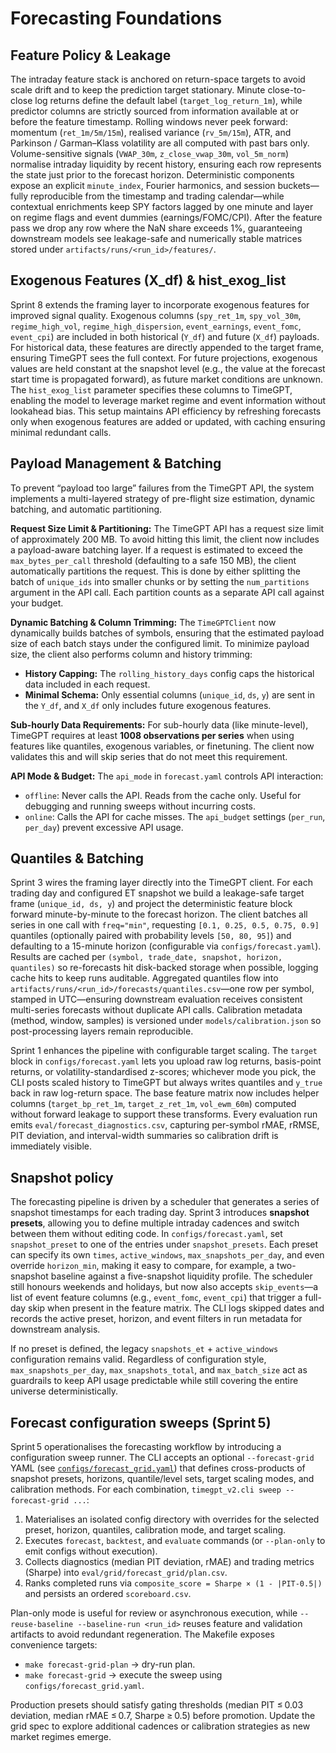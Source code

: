 # Forecasting Foundations

## Feature Policy & Leakage

The intraday feature stack is anchored on return-space targets to avoid scale drift and to keep the prediction target stationary. Minute close-to-close log returns define the default label (`target_log_return_1m`), while predictor columns are strictly sourced from information available at or before the feature timestamp. Rolling windows never peek forward: momentum (`ret_1m/5m/15m`), realised variance (`rv_5m/15m`), ATR, and Parkinson / Garman–Klass volatility are all computed with past bars only. Volume-sensitive signals (`VWAP_30m`, `z_close_vwap_30m`, `vol_5m_norm`) normalise intraday liquidity by recent history, ensuring each row represents the state just prior to the forecast horizon. Deterministic components expose an explicit `minute_index`, Fourier harmonics, and session buckets—fully reproducible from the timestamp and trading calendar—while contextual enrichments keep SPY factors lagged by one minute and layer on regime flags and event dummies (earnings/FOMC/CPI). After the feature pass we drop any row where the NaN share exceeds 1%, guaranteeing downstream models see leakage-safe and numerically stable matrices stored under `artifacts/runs/<run_id>/features/`.

## Exogenous Features (X_df) & hist_exog_list

Sprint 8 extends the framing layer to incorporate exogenous features for improved signal quality. Exogenous columns (`spy_ret_1m`, `spy_vol_30m`, `regime_high_vol`, `regime_high_dispersion`, `event_earnings`, `event_fomc`, `event_cpi`) are included in both historical (`Y_df`) and future (`X_df`) payloads. For historical data, these features are directly appended to the target frame, ensuring TimeGPT sees the full context. For future projections, exogenous values are held constant at the snapshot level (e.g., the value at the forecast start time is propagated forward), as future market conditions are unknown. The `hist_exog_list` parameter specifies these columns to TimeGPT, enabling the model to leverage market regime and event information without lookahead bias. This setup maintains API efficiency by refreshing forecasts only when exogenous features are added or updated, with caching ensuring minimal redundant calls.

## Payload Management & Batching

To prevent “payload too large” failures from the TimeGPT API, the system implements a multi-layered strategy of pre-flight size estimation, dynamic batching, and automatic partitioning.

**Request Size Limit & Partitioning:** The TimeGPT API has a request size limit of approximately 200 MB. To avoid hitting this limit, the client now includes a payload-aware batching layer. If a request is estimated to exceed the `max_bytes_per_call` threshold (defaulting to a safe 150 MB), the client automatically partitions the request. This is done by either splitting the batch of `unique_ids` into smaller chunks or by setting the `num_partitions` argument in the API call. Each partition counts as a separate API call against your budget.

**Dynamic Batching & Column Trimming:** The `TimeGPTClient` now dynamically builds batches of symbols, ensuring that the estimated payload size of each batch stays under the configured limit. To minimize payload size, the client also performs column and history trimming:
*   **History Capping:** The `rolling_history_days` config caps the historical data included in each request.
*   **Minimal Schema:** Only essential columns (`unique_id`, `ds`, `y`) are sent in the `Y_df`, and `X_df` only includes future exogenous features.

**Sub-hourly Data Requirements:** For sub-hourly data (like minute-level), TimeGPT requires at least **1008 observations per series** when using features like quantiles, exogenous variables, or finetuning. The client now validates this and will skip series that do not meet this requirement.

**API Mode & Budget:** The `api_mode` in `forecast.yaml` controls API interaction:
*   `offline`: Never calls the API. Reads from the cache only. Useful for debugging and running sweeps without incurring costs.
*   `online`: Calls the API for cache misses. The `api_budget` settings (`per_run`, `per_day`) prevent excessive API usage.

## Quantiles & Batching

Sprint 3 wires the framing layer directly into the TimeGPT client. For each trading day and configured ET snapshot we build a leakage-safe target frame (`unique_id, ds, y`) and project the deterministic feature block forward minute-by-minute to the forecast horizon. The client batches all series in one call with `freq="min"`, requesting `[0.1, 0.25, 0.5, 0.75, 0.9]` quantiles (optionally paired with probability levels `[50, 80, 95]`) and defaulting to a 15-minute horizon (configurable via `configs/forecast.yaml`). Results are cached per `(symbol, trade_date, snapshot, horizon, quantiles)` so re-forecasts hit disk-backed storage when possible, logging cache hits to keep runs auditable. Aggregated quantiles flow into `artifacts/runs/<run_id>/forecasts/quantiles.csv`—one row per symbol, stamped in UTC—ensuring downstream evaluation receives consistent multi-series forecasts without duplicate API calls. Calibration metadata (method, window, samples) is versioned under `models/calibration.json` so post-processing layers remain reproducible.

Sprint 1 enhances the pipeline with configurable target scaling. The `target` block in `configs/forecast.yaml` lets you upload raw log returns, basis-point returns, or volatility-standardised z-scores; whichever mode you pick, the CLI posts scaled history to TimeGPT but always writes quantiles and `y_true` back in raw log-return space. The base feature matrix now includes helper columns (`target_bp_ret_1m`, `target_z_ret_1m`, `vol_ewm_60m`) computed without forward leakage to support these transforms. Every evaluation run emits `eval/forecast_diagnostics.csv`, capturing per-symbol rMAE, rRMSE, PIT deviation, and interval-width summaries so calibration drift is immediately visible.

## Snapshot policy

The forecasting pipeline is driven by a scheduler that generates a series of snapshot timestamps for each trading day. Sprint 3 introduces **snapshot presets**, allowing you to define multiple intraday cadences and switch between them without editing code. In `configs/forecast.yaml`, set `snapshot_preset` to one of the entries under `snapshot_presets`. Each preset can specify its own `times`, `active_windows`, `max_snapshots_per_day`, and even override `horizon_min`, making it easy to compare, for example, a two-snapshot baseline against a five-snapshot liquidity profile. The scheduler still honours weekends and holidays, but now also accepts `skip_events`—a list of event feature columns (e.g., `event_fomc`, `event_cpi`) that trigger a full-day skip when present in the feature matrix. The CLI logs skipped dates and records the active preset, horizon, and event filters in run metadata for downstream analysis.

If no preset is defined, the legacy `snapshots_et` + `active_windows` configuration remains valid. Regardless of configuration style, `max_snapshots_per_day`, `max_snapshots_total`, and `max_batch_size` act as guardrails to keep API usage predictable while still covering the entire universe deterministically.

## Forecast configuration sweeps (Sprint 5)

Sprint 5 operationalises the forecasting workflow by introducing a configuration sweep runner. The CLI accepts an optional `--forecast-grid` YAML (see [`configs/forecast_grid.yaml`](configs/forecast_grid.yaml:1)) that defines cross-products of snapshot presets, horizons, quantile/level sets, target scaling modes, and calibration methods. For each combination, `timegpt_v2.cli sweep --forecast-grid ...`:

1. Materialises an isolated config directory with overrides for the selected preset, horizon, quantiles, calibration mode, and target scaling.
2. Executes `forecast`, `backtest`, and `evaluate` commands (or `--plan-only` to emit configs without execution).
3. Collects diagnostics (median PIT deviation, rMAE) and trading metrics (Sharpe) into `eval/grid/forecast_grid/plan.csv`.
4. Ranks completed runs via `composite_score = Sharpe × (1 - |PIT-0.5|)` and persists an ordered `scoreboard.csv`.

Plan-only mode is useful for review or asynchronous execution, while `--reuse-baseline --baseline-run <run_id>` reuses feature and validation artifacts to avoid redundant regeneration. The Makefile exposes convenience targets:

- `make forecast-grid-plan` → dry-run plan.
- `make forecast-grid` → execute the sweep using `configs/forecast_grid.yaml`.

Production presets should satisfy gating thresholds (median PIT ≤ 0.03 deviation, median rMAE ≤ 0.7, Sharpe ≥ 0.5) before promotion. Update the grid spec to explore additional cadences or calibration strategies as new market regimes emerge.
